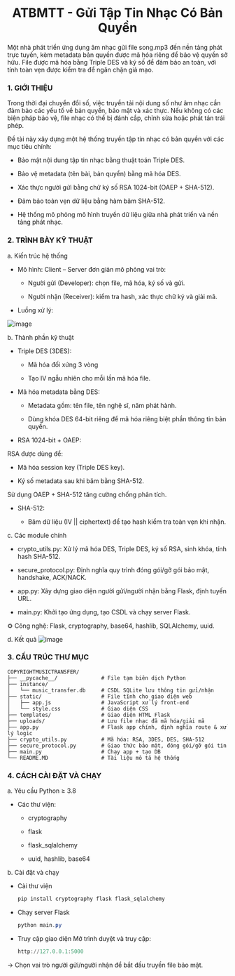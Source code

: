 <h1 align="center">ATBMTT - Gửi Tập Tin Nhạc Có Bản Quyền </h1>
 Một nhà phát triển ứng dụng âm nhạc gửi file song.mp3 đến nền tảng phát trực tuyến, kèm metadata bản quyền được  mã hóa riêng để bảo vệ quyền sở hữu. File được mã hóa bằng Triple DES và ký số để đảm bảo an toàn, với tính toàn  vẹn được kiểm tra để ngăn chặn giả mạo.

### 1. GIỚI THIỆU

Trong thời đại chuyển đổi số, việc truyền tải nội dung số như âm nhạc cần đảm bảo các yếu tố về bản quyền, bảo mật và xác thực. Nếu không có các biện pháp bảo vệ, file nhạc có thể bị đánh cắp, chỉnh sửa hoặc phát tán trái phép.

Đề tài này xây dựng một hệ thống truyền tập tin nhạc có bản quyền với các mục tiêu chính:

- Bảo mật nội dung tập tin nhạc bằng thuật toán Triple DES.

- Bảo vệ metadata (tên bài, bản quyền) bằng mã hóa DES.

- Xác thực người gửi bằng chữ ký số RSA 1024-bit (OAEP + SHA-512).

- Đảm bảo toàn vẹn dữ liệu bằng hàm băm SHA-512.

- Hệ thống mô phỏng mô hình truyền dữ liệu giữa nhà phát triển và nền tảng phát nhạc.

### 2. TRÌNH BÀY KỸ THUẬT
   
a. Kiến trúc hệ thống
- Mô hình: Client – Server đơn giản mô phỏng vai trò:

  + Người gửi (Developer): chọn file, mã hóa, ký số và gửi.
   
  + Người nhận (Receiver): kiểm tra hash, xác thực chữ ký và giải mã.

- Luồng xử lý:

![image](https://github.com/user-attachments/assets/a4979048-02c2-428c-a6a3-a46b02f7369c)

b. Thành phần kỹ thuật
- Triple DES (3DES):

  + Mã hóa đối xứng 3 vòng
  
  + Tạo IV ngẫu nhiên cho mỗi lần mã hóa file.

- Mã hóa metadata bằng DES:

  + Metadata gồm: tên file, tên nghệ sĩ, năm phát hành.
  
  + Dùng khóa DES 64-bit riêng để mã hóa riêng biệt phần thông tin bản quyền.

- RSA 1024-bit + OAEP:

 RSA được dùng để:

  + Mã hóa session key (Triple DES key).
  
  + Ký số metadata sau khi băm bằng SHA-512.
 
 Sử dụng OAEP + SHA-512 tăng cường chống phân tích.

- SHA-512:

  + Băm dữ liệu (IV || ciphertext) để tạo hash kiểm tra toàn vẹn khi nhận.

c. Các module chính
- crypto_utils.py: Xử lý mã hóa DES, Triple DES, ký số RSA, sinh khóa, tính hash SHA-512.

- secure_protocol.py: Định nghĩa quy trình đóng gói/gỡ gói bảo mật, handshake, ACK/NACK.

- app.py: Xây dựng giao diện người gửi/người nhận bằng Flask, định tuyến URL.

- main.py: Khởi tạo ứng dụng, tạo CSDL và chạy server Flask.

⚙️ Công nghệ: Flask, cryptography, base64, hashlib, SQLAlchemy, uuid.

d. Kết quả
![image](https://github.com/user-attachments/assets/ad87f709-42b3-486a-a1b7-f92dc93a8ef0)

### 3. CẤU TRÚC THƯ MỤC
```
COPYRIGHTMUSICTRANSFER/
├── __pycache__/              # File tạm biên dịch Python
├── instance/
│   └── music_transfer.db     # CSDL SQLite lưu thông tin gửi/nhận
├── static/                   # File tĩnh cho giao diện web
│   ├── app.js                # JavaScript xử lý front-end
│   └── style.css             # Giao diện CSS
├── templates/                # Giao diện HTML Flask
├── uploads/                  # Lưu file nhạc đã mã hóa/giải mã
├── app.py                    # Flask app chính, định nghĩa route & xử lý logic
├── crypto_utils.py           # Mã hóa: RSA, 3DES, DES, SHA-512
├── secure_protocol.py        # Giao thức bảo mật, đóng gói/gỡ gói tin
├── main.py                   # Chạy app + tạo DB
└── README.MD                 # Tài liệu mô tả hệ thống 
```

### 4. CÁCH CÀI ĐẶT VÀ CHẠY
a. Yêu cầu
Python ≥ 3.8

- Các thư viện:

  + cryptography
  
  + flask
  
  + flask_sqlalchemy
  
  + uuid, hashlib, base64

b. Cài đặt và chạy
- Cài thư viện
  
   ```powershell
  pip install cryptography flask flask_sqlalchemy
   ```
- Chạy server Flask

   ```powershell
   python main.py
   ```

- Truy cập giao diện
Mở trình duyệt và truy cập:
   ```powershell
   http://127.0.0.1:5000
   ```

→ Chọn vai trò người gửi/người nhận để bắt đầu truyền file bảo mật.
